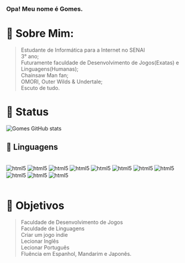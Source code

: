 
### Opa! Meu nome é Gomes.

# 🌙 Sobre Mim:
> Estudante de Informática para a Internet no SENAI<br>  3° ano;<br>  Futuramente faculdade de Desenvolvimento de Jogos(Exatas) e Linguagens(Humanas);<br>  Chainsaw Man fan;<br>  OMORI, Outer Wilds & Undertale;<br>  Escuto de tudo.

# 🌟 Status

![Gomes GitHub stats](https://github-readme-stats.vercel.app/api?username=gomes1401&show_icons=true&theme=dark)

## 👾 Linguagens

<div style="display: inline_block"><br>
<img align="center" alt="html5" src="https://img.shields.io/badge/HTML-239120?style=for-the-badge&logo=html5&logoColor=white" />
<img align="center" alt="html5" src="https://img.shields.io/badge/CSS-239120?&style=for-the-badge&logo=css3&logoColor=white" />
<img align="center" alt="html5" src="https://img.shields.io/badge/JavaScript-F7DF1E?style=for-the-badge&logo=javascript&logoColor=black" />
<img align="center" alt="html5" src="https://img.shields.io/badge/Java-ED8B00?style=for-the-badge&logo=openjdk&logoColor=white" />
<img align="center" alt="html5" src="https://img.shields.io/badge/React-20232A?style=for-the-badge&logo=react&logoColor=61DAFB" />
<img align="center" alt="html5" src="https://img.shields.io/badge/MySQL-00000F?style=for-the-badge&logo=mysql&logoColor=white" />
<img align="center" alt="html5" src="https://img.shields.io/badge/Python-3776AB?style=for-the-badge&logo=python&logoColor=white" />
<img align="center" alt="html5" src="https://img.shields.io/badge/Laravel-FF2D20?style=for-the-badge&logo=laravel&logoColor=white" />
<img align="center" alt="html5" src="https://img.shields.io/badge/PHP-777BB4?style=for-the-badge&logo=php&logoColor=white" />
<img align="center" alt="html5" src="https://img.shields.io/badge/C-00599C?style=for-the-badge&logo=c&logoColor=white" />
<img align="center" alt="html5" src="https://img.shields.io/badge/C%2B%2B-00599C?style=for-the-badge&logo=c%2B%2B&logoColor=white" />
 </div> <br>

# 🌌 Objetivos
> Faculdade de Desenvolvimento de Jogos<br> Faculdade de Linguagens<br>Criar um jogo indie<br>Lecionar Inglês<br>Lecionar Português<br>Fluência em Espanhol, Mandarim e Japonês.

 
